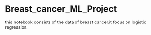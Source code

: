 # Breast_cancer_ML_Project
this notebook consists of the data of breast cancer.it focus on logistic regression. 
